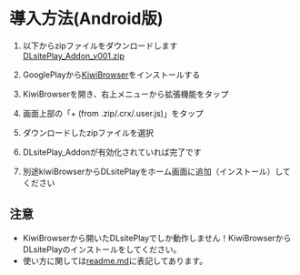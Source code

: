 # 導入方法(Android版)
1. 以下からzipファイルをダウンロードします  
[DLsitePlay_Addon_v001.zip](https://github.com/doma-itachi/DLsite-Play-Addon/releases/download/v0.0.1/DLsitePlay_Addon_v001.zip)

1. GooglePlayから[KiwiBrowser](https://play.google.com/store/apps/details?id=com.kiwibrowser.browser)をインストールする

2. KiwiBrowserを開き、右上メニューから拡張機能をタップ

3. 画面上部の「+ (from .zip/.crx/.user.js)」をタップ

4. ダウンロードしたzipファイルを選択

5. DLsitePlay_Addonが有効化されていれば完了です

6. 別途kiwiBrowserからDLsitePlayをホーム画面に追加（インストール）してください

## 注意
- KiwiBrowserから開いたDLsitePlayでしか動作しません！KiwiBrowserからDLsitePlayのインストールをしてください。
- 使い方に関しては[readme.md](https://github.com/doma-itachi/DLsite-Play-Addon/blob/master/readme.md)に表記してあります。